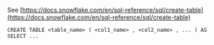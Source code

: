See [https://docs.snowflake.com/en/sql-reference/sql/create-table](https://docs.snowflake.com/en/sql-reference/sql/create-table)
```
CREATE TABLE <table_name> ( <col1_name> , <col2_name> , ... ) AS SELECT ...
```
